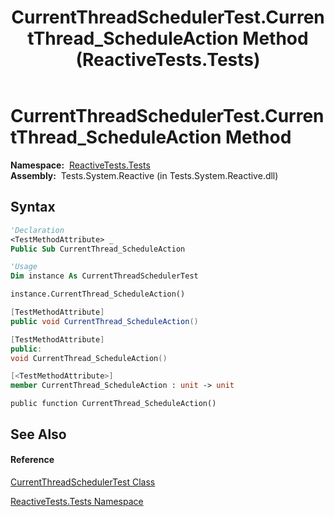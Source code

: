 ﻿---
title: CurrentThreadSchedulerTest.CurrentThread_ScheduleAction Method  (ReactiveTests.Tests)
TOCTitle: CurrentThread_ScheduleAction Method
ms:assetid: M:ReactiveTests.Tests.CurrentThreadSchedulerTest.CurrentThread_ScheduleAction
ms:mtpsurl: https://msdn.microsoft.com/en-us/library/reactivetests.tests.currentthreadschedulertest.currentthread_scheduleaction(v=VS.103)
ms:contentKeyID: 36620796
ms.date: 06/28/2011
mtps_version: v=VS.103
f1_keywords:
- ReactiveTests.Tests.CurrentThreadSchedulerTest.CurrentThread_ScheduleAction
dev_langs:
- CSharp
- JScript
- VB
- FSharp
- c++
---

# CurrentThreadSchedulerTest.CurrentThread\_ScheduleAction Method

**Namespace:**  [ReactiveTests.Tests](hh289046\(v=vs.103\).md)  
**Assembly:**  Tests.System.Reactive (in Tests.System.Reactive.dll)

## Syntax

``` vb
'Declaration
<TestMethodAttribute> _
Public Sub CurrentThread_ScheduleAction
```

``` vb
'Usage
Dim instance As CurrentThreadSchedulerTest

instance.CurrentThread_ScheduleAction()
```

``` csharp
[TestMethodAttribute]
public void CurrentThread_ScheduleAction()
```

``` c++
[TestMethodAttribute]
public:
void CurrentThread_ScheduleAction()
```

``` fsharp
[<TestMethodAttribute>]
member CurrentThread_ScheduleAction : unit -> unit 
```

``` jscript
public function CurrentThread_ScheduleAction()
```

## See Also

#### Reference

[CurrentThreadSchedulerTest Class](hh303433\(v=vs.103\).md)

[ReactiveTests.Tests Namespace](hh289046\(v=vs.103\).md)

